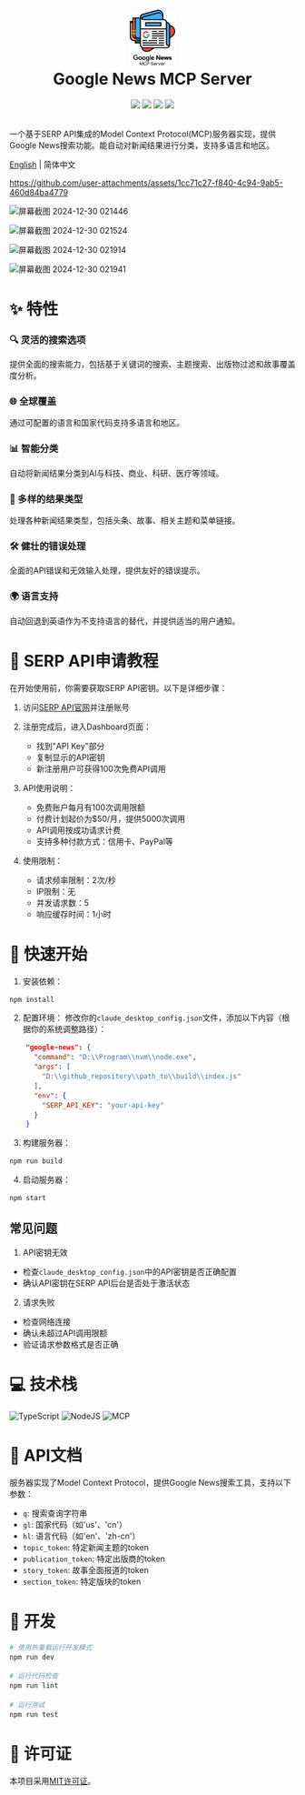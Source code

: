 <div align="center">
 <h1><img src="public/server-google-news.svg" width="80px"><br/>Google News MCP Server</h1>
 <img src="https://img.shields.io/badge/TypeScript-007ACC?style=flat&logo=typescript&logoColor=white"/>
 <img src="https://img.shields.io/badge/Node.js-43853D?style=flat&logo=node.js&logoColor=white"/>
 <img src="https://img.shields.io/badge/MCP-Server-blue?style=flat"/>
 <img src="https://img.shields.io/badge/License-MIT-brightgreen?style=flat"/>
</div>
<br/>

一个基于SERP API集成的Model Context Protocol(MCP)服务器实现，提供Google News搜索功能。能自动对新闻结果进行分类，支持多语言和地区。

[English](./README.md) | 简体中文

https://github.com/user-attachments/assets/1cc71c27-f840-4c94-9ab5-460d84ba4779


![屏幕截图 2024-12-30 021446](https://github.com/user-attachments/assets/34985fac-a529-4aac-a77d-b0b93f70d0f7)

![屏幕截图 2024-12-30 021524](https://github.com/user-attachments/assets/6d1d3069-db04-421e-83b9-6ecdbce4847e)

![屏幕截图 2024-12-30 021914](https://github.com/user-attachments/assets/16889a09-c05d-47dc-b3fe-5ea3771e059d)

![屏幕截图 2024-12-30 021941](https://github.com/user-attachments/assets/da20e7a6-f2e8-4aec-bab9-f19322d0f798)

# ✨ 特性

### 🔍 灵活的搜索选项
提供全面的搜索能力，包括基于关键词的搜索、主题搜索、出版物过滤和故事覆盖度分析。

### 🌐 全球覆盖
通过可配置的语言和国家代码支持多语言和地区。

### 📊 智能分类
自动将新闻结果分类到AI与科技、商业、科研、医疗等领域。

### 🔀 多样的结果类型
处理各种新闻结果类型，包括头条、故事、相关主题和菜单链接。

### 🛠️ 健壮的错误处理
全面的API错误和无效输入处理，提供友好的错误提示。

### 🌍 语言支持
自动回退到英语作为不支持语言的替代，并提供适当的用户通知。

# 🔑 SERP API申请教程

在开始使用前，你需要获取SERP API密钥。以下是详细步骤：

1. 访问[SERP API官网](https://serpapi.com/)并注册账号

2. 注册完成后，进入Dashboard页面：
   - 找到"API Key"部分
   - 复制显示的API密钥
   - 新注册用户可获得100次免费API调用

3. API使用说明：
   - 免费账户每月有100次调用限额
   - 付费计划起价为$50/月，提供5000次调用
   - API调用按成功请求计费
   - 支持多种付款方式：信用卡、PayPal等

4. 使用限制：
   - 请求频率限制：2次/秒
   - IP限制：无
   - 并发请求数：5
   - 响应缓存时间：1小时

# 🚀 快速开始

1. 安装依赖：
```bash
npm install
```

2. 配置环境：
修改你的`claude_desktop_config.json`文件，添加以下内容（根据你的系统调整路径）：
```json
    "google-news": {
      "command": "D:\\Program\\nvm\\node.exe",
      "args": [
        "D:\\github_repository\\path_to\\build\\index.js"
      ],
      "env": {
        "SERP_API_KEY": "your-api-key"
      }
    }
```

3. 构建服务器：
```bash
npm run build
```

4. 启动服务器：
```bash
npm start
```

## 常见问题

1. API密钥无效
- 检查`claude_desktop_config.json`中的API密钥是否正确配置
- 确认API密钥在SERP API后台是否处于激活状态

2. 请求失败
- 检查网络连接
- 确认未超过API调用限额
- 验证请求参数格式是否正确

# 💻 技术栈
![TypeScript](https://img.shields.io/badge/typescript-%23007ACC.svg?style=for-the-badge&logo=typescript&logoColor=white)
![NodeJS](https://img.shields.io/badge/node.js-6DA55F?style=for-the-badge&logo=node.js&logoColor=white)
![MCP](https://img.shields.io/badge/MCP-SDK-blue?style=for-the-badge)

# 📖 API文档

服务器实现了Model Context Protocol，提供Google News搜索工具，支持以下参数：

- `q`: 搜索查询字符串
- `gl`: 国家代码（如'us'、'cn'）
- `hl`: 语言代码（如'en'、'zh-cn'）
- `topic_token`: 特定新闻主题的token
- `publication_token`: 特定出版商的token
- `story_token`: 故事全面报道的token
- `section_token`: 特定版块的token

# 🔧 开发

```bash
# 使用热重载运行开发模式
npm run dev

# 运行代码检查
npm run lint

# 运行测试
npm run test
```

# 📝 许可证

本项目采用[MIT许可证](./LICENSE)。